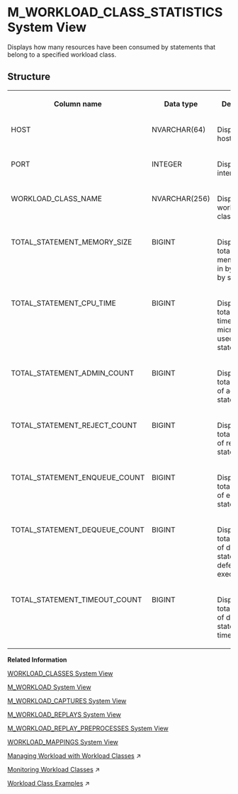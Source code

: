 <!-- loio8824d53ce1b241bf895337989ea2e438 -->

# M\_WORKLOAD\_CLASS\_STATISTICS System View

Displays how many resources have been consumed by statements that belong to a specified workload class.



## Structure


<table>
<tr>
<th valign="top">

Column name



</th>
<th valign="top">

Data type



</th>
<th valign="top">

Description



</th>
</tr>
<tr>
<td valign="top">

HOST



</td>
<td valign="top">

NVARCHAR\(64\)



</td>
<td valign="top">

Displays the host name.



</td>
</tr>
<tr>
<td valign="top">

PORT



</td>
<td valign="top">

INTEGER



</td>
<td valign="top">

Displays the internal port.



</td>
</tr>
<tr>
<td valign="top">

WORKLOAD\_CLASS\_NAME



</td>
<td valign="top">

NVARCHAR\(256\)



</td>
<td valign="top">

Displays the workload class name.



</td>
</tr>
<tr>
<td valign="top">

TOTAL\_STATEMENT\_MEMORY\_SIZE



</td>
<td valign="top">

BIGINT



</td>
<td valign="top">

Displays the total peak memory size, in bytes, used by statements.



</td>
</tr>
<tr>
<td valign="top">

TOTAL\_STATEMENT\_CPU\_TIME



</td>
<td valign="top">

BIGINT



</td>
<td valign="top">

Displays the total CPU time, in microseconds, used by statements.



</td>
</tr>
<tr>
<td valign="top">

TOTAL\_STATEMENT\_ADMIN\_COUNT



</td>
<td valign="top">

BIGINT



</td>
<td valign="top">

Displays the total number of admitted statements.



</td>
</tr>
<tr>
<td valign="top">

TOTAL\_STATEMENT\_REJECT\_COUNT



</td>
<td valign="top">

BIGINT



</td>
<td valign="top">

Displays the total number of rejected statements.



</td>
</tr>
<tr>
<td valign="top">

TOTAL\_STATEMENT\_ENQUEUE\_COUNT



</td>
<td valign="top">

BIGINT



</td>
<td valign="top">

Displays the total number of enqueued statements.



</td>
</tr>
<tr>
<td valign="top">

TOTAL\_STATEMENT\_DEQUEUE\_COUNT



</td>
<td valign="top">

BIGINT



</td>
<td valign="top">

Displays the total number of dequeued statements for deferred execution.



</td>
</tr>
<tr>
<td valign="top">

TOTAL\_STATEMENT\_TIMEOUT\_COUNT



</td>
<td valign="top">

BIGINT



</td>
<td valign="top">

Displays the total number of dequeued statements for timed out.



</td>
</tr>
</table>

**Related Information**  


[WORKLOAD\_CLASSES System View](../021-System-Views/workload-classes-system-view-d520e47.md "Provides information about available workload classes.")

[M\_WORKLOAD System View](m-workload-system-view-20cb5a7.md "Provides information about the database workload collected every minute.")

[M\_WORKLOAD\_CAPTURES System View](m-workload-captures-system-view-ea8874b.md "Provides information about workload captures.")

[M\_WORKLOAD\_REPLAYS System View](m-workload-replays-system-view-881959a.md "Provides information about workload replays.")

[M\_WORKLOAD\_REPLAY\_PREPROCESSES System View](m-workload-replay-preprocesses-system-view-a493d08.md "Provides information about preprocesses for captured workloads.")

[WORKLOAD\_MAPPINGS System View](../021-System-Views/workload-mappings-system-view-89a0660.md "Provides information about available workload mappings.")

[Managing Workload with Workload Classes](https://help.sap.com/viewer/f9c5015e72e04fffa14d7d4f7267d897/2023_2_QRC/en-US/5066181717df4110931271d1efd84cbc.html "You can manage workload in SAP HANA by creating workload classes and workload class mappings. Appropriate workload parameters are then dynamically applied to each client session.") :arrow_upper_right:

[Monitoring Workload Classes](https://help.sap.com/viewer/f9c5015e72e04fffa14d7d4f7267d897/2023_2_QRC/en-US/89d991fde38c47f9be78aa2a6cb4ee0f.html "You can use system views to monitor details of workload classes.") :arrow_upper_right:

[Workload Class Examples](https://help.sap.com/viewer/f9c5015e72e04fffa14d7d4f7267d897/2023_2_QRC/en-US/dafe347e32dc4884a7b2b37909dabf94.html "Here we give examples to show how the workload management features interact together.") :arrow_upper_right:

